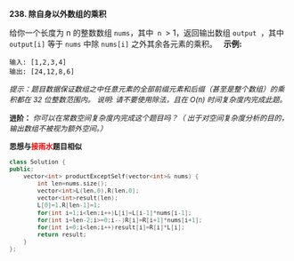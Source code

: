 <a herf="https://leetcode-cn.com/problems/product-of-array-except-self/">**238. 除自身以外数组的乘积**</a>

给你一个长度为 n 的整数数组 `nums`，其中` n `> 1，返回输出数组 `output `，其中 `output[i]` 等于 `nums` 中除 `nums[i]` 之外其余各元素的乘积。
 
**示例:**

```
输入: [1,2,3,4]
输出: [24,12,8,6]
```

<font size=2> *提示：题目数据保证数组之中任意元素的全部前缀元素和后缀（甚至是整个数组）的乘积都在 32 位整数范围内。*</font>
<font size=2> *说明: 请不要使用除法，且在 O(n) 时间复杂度内完成此题。*</fong>

**进阶：**
<font size=2> *你可以在常数空间复杂度内完成这个题目吗？（ 出于对空间复杂度分析的目的，输出数组不被视为额外空间。）*</font>

**思想与<a herf="https://leetcode-cn.com/problems/trapping-rain-water/" style="color:red">接雨水</a>题目相似**

```C++
class Solution {
public:
    vector<int> productExceptSelf(vector<int>& nums) {
        int len=nums.size();
        vector<int>L(len,0),R(len,0);
        vector<int>result(len);
        L[0]=1,R[len-1]=1;
        for(int i=1;i<len;i++)L[i]=L[i-1]*nums[i-1];
        for(int i=len-2;i>=0;i--)R[i]=R[i+1]*nums[i+1];
        for(int i=0;i<len;i++)result[i]=R[i]*L[i];
        return result;
    }
};
```